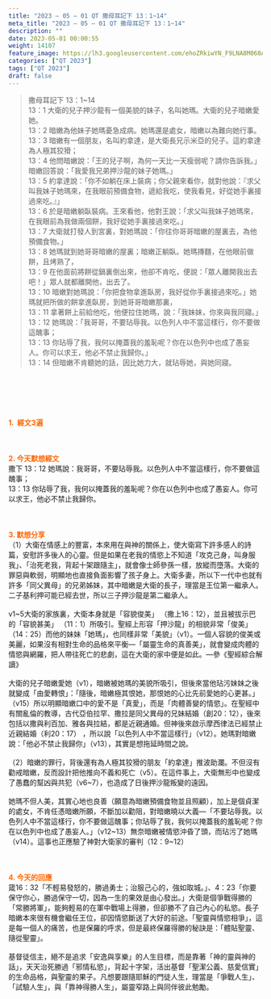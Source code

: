 ```yaml
---
title: "2023 – 05 – 01 QT 撒母耳記下 13：1~14"
meta_title: "2023 – 05 – 01 QT 撒母耳記下 13：1~14"
description: ""
date: 2023-05-01 00:00:55
weight: 14107
feature_image: https://lh3.googleusercontent.com/ehoZRkiwYN_F9LNA8M068AYxt73EavCZno-PD1cJRuf5BbSkQVUWr3gNEbt5kSs28Pb_Elg17kSrtf9ybWvojWoMV6I4tPM3vGRGDq6GkKkPdL2Gut4QAIw4-uykKUAtNiKgQKntvsU=w800
categories: ["QT 2023"]
tags: ["QT 2023"]
draft: false
---
```


<blockquote>撒母耳記下 13：1~14<br />
13：1 大衛的兒子押沙龍有一個美貌的妹子，名叫她瑪。大衛的兒子暗嫩愛她。<br />
13：2 暗嫩為他妹子她瑪憂急成病。她瑪還是處女，暗嫩以為難向她行事。<br />
13：3 暗嫩有一個朋友，名叫約拿達，是大衛長兄示米亞的兒子。這約拿達為人極其狡猾；<br />
13：4 他問暗嫩說：「王的兒子啊，為何一天比一天瘦弱呢？請你告訴我。」暗嫩回答說：「我愛我兄弟押沙龍的妹子她瑪。」<br />
13：5 約拿達說：「你不如躺在床上裝病；你父親來看你，就對他說：『求父叫我妹子她瑪來，在我眼前預備食物，遞給我吃，使我看見，好從她手裏接過來吃。』」<br />
13：6 於是暗嫩躺臥裝病。王來看他，他對王說：「求父叫我妹子她瑪來，在我眼前為我做兩個餅，我好從她手裏接過來吃。」<br />
13：7 大衛就打發人到宮裏，對她瑪說：「你往你哥哥暗嫩的屋裏去，為他預備食物。」<br />
13：8 她瑪就到她哥哥暗嫩的屋裏；暗嫩正躺臥。她瑪摶麵，在他眼前做餅，且烤熟了，<br />
13：9 在他面前將餅從鍋裏倒出來，他卻不肯吃，便說：「眾人離開我出去吧！」眾人就都離開他，出去了。<br />
13：10 暗嫩對她瑪說：「你把食物拿進臥房，我好從你手裏接過來吃。」她瑪就把所做的餅拿進臥房，到她哥哥暗嫩那裏，<br />
13：11 拿著餅上前給他吃，他便拉住她瑪，說：「我妹妹，你來與我同寢。」<br />
13：12 她瑪說：「我哥哥，不要玷辱我。以色列人中不當這樣行，你不要做這醜事；<br />
13：13 你玷辱了我，我何以掩蓋我的羞恥呢？你在以色列中也成了愚妄人。你可以求王，他必不禁止我歸你。」<br />
13：14 但暗嫩不肯聽她的話，因比她力大，就玷辱她，與她同寢。</blockquote><br />
&nbsp;<br />
<br />
&nbsp;<br />
<br />
<span style="color: #ff6600;"><strong>1.  經文3遍</strong></span><br />
<br />
&nbsp;<br />
<br />
<span style="color: #ff6600;"><strong>2. 今天默想經文<br />
</strong></span>撒下 13：12 她瑪說：我哥哥，不要玷辱我。以色列人中不當這樣行，你不要做這醜事；<br />
13：13 你玷辱了我，我何以掩蓋我的羞恥呢？你在以色列中也成了愚妄人。你可以求王，他必不禁止我歸你。<br />
<br />
&nbsp;<br />
<br />
<strong><span style="color: #ff6600;">3. 默想分享<br />
</span></strong>（1）大衛在情感上的豐富，本來用在與神的關係上，使大衛寫下許多感人的詩篇，安慰許多後人的心靈。但是如果在老我的情慾上不知道「攻克己身，叫身服我」、「治死老我，背起十架跟隨主」，就會像士師參孫一樣，放縱而墮落。大衛的罪惡與軟弱，明顯地也直接負面影響了孩子身上。大衛多妻，所以下一代中也就有許多「同父異母」的兄弟姊妹，其中暗嫩是大衛的長子，理當是王位第一繼承人。二子基利押可能已經去世，所以三子押沙龍是第二繼承人。<br />
<br />
v1~5大衛的家族裏，大衛本身就是「容貌俊美」 （撒上16：12），並且被拔示巴的「容貌甚美」 （11：1）所吸引。聖經上形容「押沙龍」的相貌非常「俊美」（14：25）而他的妹妹「她瑪」，也同樣非常「美貌」（v1）。一個人容貌的俊美或美麗，如果沒有相對生命的品格來平衡—「屬靈生命的真善美」，就會變成肉體的情慾與網羅，把人帶往死亡的悲劇，這在大衛的家中便是如此。—參《聖經綜合解讀》<br />
<br />
大衛的兒子暗嫩愛她（v1），暗嫩被她瑪的美貌所吸引，但後來當他玷污妹妹之後就變成「由愛轉恨」：「隨後，暗嫩極其恨她，那恨她的心比先前愛她的心更甚。」（v15）所以明顯暗嫩口中的愛不是「真愛」，而是「肉體善變的情慾」。在聖經中有關亂倫的教導，古代亞伯拉罕、撒拉是同父異母的兄妹結婚（創20：12），後來包括以撒與利百加、雅各與拉結，都是近親通婚。但神後來啟示摩西律法已經禁止近親結婚（利20：17） ，所以說「以色列人中不當這樣行」（v12）。她瑪對暗嫩說：「他必不禁止我歸你」（v13），其實是想拖延時間之說。<br />
<br />
（2）暗嫩的罪行，背後還有為人極其狡猾的朋友「約拿達」推波助瀾。不但沒有勸戒暗嫩，反而設計把他推向不義和死亡（v5）。在這件事上，大衛無形中也變成了愚蠢的幫凶與共犯（v6~7），也造成了日後押沙龍叛變的遠因。<br />
<br />
她瑪不但人美，其實心地也良善（願意為暗嫩預備食物並且照顧），加上是個貞潔的處女，不肯任憑暗嫩所願，不斷加以勸阻，對暗嫩曉以大義—「不要玷辱我。以色列人中不當這樣行，你不要做這醜事；你玷辱了我，我何以掩蓋我的羞恥呢？你在以色列中也成了愚妄人。」（v12~13）無奈暗嫩被情慾沖昏了頭，而玷污了她瑪（v14）。這事也正應驗了神對大衛家的審判（12：9~12）<br />
<br />
&nbsp;<br />
<br />
<strong style="font-size: inherit;"><span style="color: #ff6600;">4. 今天的回應<br />
</span></strong>箴16：32「不輕易發怒的，勝過勇士；治服己心的，強如取城。」、4：23「你要保守你心，勝過保守一切，因為一生的果效是由心發出。」大衛是個爭戰得勝的「常勝將軍」，能夠輕易的在軍中戰場上得勝，但卻勝不了自己內心的私慾。長子暗嫩本來很有機會繼任王位，卻因情慾斷送了大好的前途。「聖靈與情慾相爭」，這是每一個人的痛苦，也是保羅的呼求，但是最終保羅得勝的秘訣是：「體貼聖靈、隨從聖靈」。<br />
<br />
基督徒信主，絕不是追求「安逸與享樂」的人生目標，而是靠著「神的靈與神的話」，天天治死勝過「邪情私慾」，背起十字架，活出基督「聖潔公義、慈愛信實」的生命品格，與聖靈的果子。凡想要跟隨耶穌的門徒人生，理當是「爭戰人生」、「試驗人生」，與「靠神得勝人生」，屬靈窄路上與同伴彼此勉勵。
        